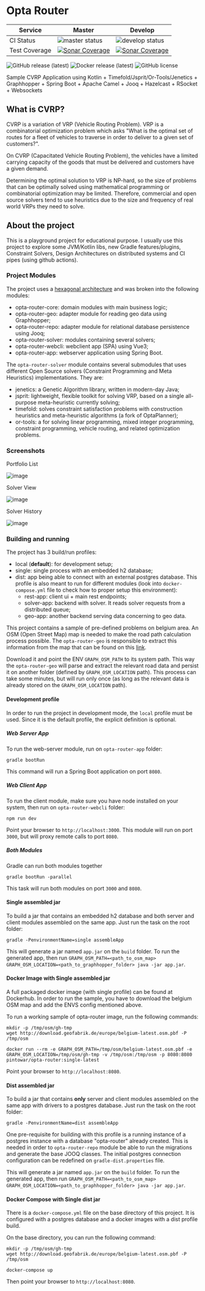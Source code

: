 # Opta Router

| Service       | Master                                                                                                                                                                      | Develop                                                                                                                                                                                             |
|---------------|-----------------------------------------------------------------------------------------------------------------------------------------------------------------------------|-----------------------------------------------------------------------------------------------------------------------------------------------------------------------------------------------------|
| CI Status     | ![master status](https://github.com/pintowar/opta-router/actions/workflows/master.yml/badge.svg?branch=master)                                                       | ![develop status](https://github.com/pintowar/opta-router/actions/workflows/develop.yml/badge.svg?branch=develop)                                                                               |
| Test Coverage | [![Sonar Coverage](https://sonarcloud.io/api/project_badges/measure?project=pintowar_opta-router&metric=coverage)](https://sonarcloud.io/dashboard?id=pintowar_opta-router) | [![Sonar Coverage](https://sonarcloud.io/api/project_badges/measure?project=pintowar_opta-router&metric=coverage&branch=develop)](https://sonarcloud.io/dashboard?id=pintowar_opta-router&branch=develop) |

![GitHub release (latest)](https://img.shields.io/github/v/release/pintowar/opta-router?logo=github)
![Docker release (latest)](https://img.shields.io/docker/v/pintowar/opta-router?sort=semver&logo=docker)
![GitHub license](https://img.shields.io/github/license/pintowar/opta-router)

Sample CVRP Application using Kotlin + Timefold/Jsprit/Or-Tools/Jenetics + Graphhopper + Spring Boot + Apache Camel + Jooq + Hazelcast + RSocket + Websockets

## What is CVRP?

CVRP is a variation of VRP (Vehicle Routing Problem). VRP is a combinatorial optimization problem which asks "What is the optimal set of routes for a fleet of vehicles to traverse in order to deliver to a given set of customers?".

On CVRP (Capacitated Vehicle Routing Problem), the vehicles have a limited carrying capacity of the goods that must be delivered and customers have a given demand.

Determining the optimal solution to VRP is NP-hard, so the size of problems that can be optimally solved using mathematical programming or combinatorial optimization may be limited. Therefore, commercial and open source solvers tend to use heuristics due to the size and frequency of real world VRPs they need to solve.

## About the project

This is a playground project for educational purpose. I usually use this project to explore some JVM/Kotlin libs, new Gradle features/plugins, Constraint Solvers, Design Architectures on distributed systems and CI pipes (using github actions).

### Project Modules

The project uses a [hexagonal architecture](https://jmgarridopaz.github.io/content/articles.html) and was broken into the following modules:

* opta-router-core: domain modules with main business logic;
* opta-router-geo: adapter module for reading geo data using Graphhopper;
* opta-router-repo: adapter module for relational database persistence using Jooq;
* opta-router-solver: modules containing several solvers;
* opta-router-webcli: webclient app (SPA) using Vue3;
* opta-router-app: webserver application using Spring Boot.

The `opta-router-solver` module contains several submodules that uses different Open Source solvers (Constraint Programming and Meta Heuristics) implementations. They are:

* jenetics: a Genetic Algorithm library, written in modern-day Java;
* jsprit: lightweight, flexible toolkit for solving VRP, based on a single all-purpose meta-heuristic currently solving;
* timefold: solves constraint satisfaction problems with construction heuristics and meta-heuristic algorithms (a fork of OptaPlanner);
* or-tools: a for solving linear programming, mixed integer programming, constraint programming, vehicle routing, and related optimization problems.

### Screenshots

Portfolio List

![image](https://github.com/pintowar/opta-router/assets/354264/6449a598-49d0-4faa-8cf4-4d9dbf37b75a)

Solver View

![image](https://github.com/pintowar/opta-router/assets/354264/12e9f924-cd4c-42fd-b9ad-404318bbc1f7)

Solver History

![image](https://github.com/pintowar/opta-router/assets/354264/ef81013b-122b-48d3-8493-a8d744f3249e)

### Building and running

The project has 3 build/run profiles:

* local (**default**): for development setup;
* single: single process with an embedded h2 database;
* dist: app being able to connect with an external postgres database. This profile is also meant to run for different modules (look into `docker-compose.yml` file to check how to proper setup this environment):
  * rest-app: client ui + main rest endpoints;
  * solver-app: backend with solver. It reads solver requests from a distributed queue;
  * geo-app: another backend serving data concerning to geo data.

This project contains a sample of pre-defined problems on belgium area. An OSM (Open Street Map) map is needed to make the road path calculation process possible. The `opta-router-geo` is responsible to extract this information from the map that can be found on this [link](http://download.geofabrik.de/europe/belgium-latest.osm.pbf).

Download it and point the ENV `GRAPH_OSM_PATH` to its system path. This way the `opta-router-geo` will parse and extract the relevant road data and persist it on another folder (defined by `GRAPH_OSM_LOCATION` path). This process can take some minutes, but will run only once (as long as the relevant data is already stored on the `GRAPH_OSM_LOCATION` path).

#### Development profile

In order to run the project in development mode, the `local` profile must be used. Since it is the default profile, the explicit definition is optional.

##### Web Server App

To run the web-server module, run on `opta-router-app` folder:

    gradle bootRun

This command will run a Spring Boot application on port `8080`.

##### Web Client App

To run the client module, make sure you have node installed on your system, then run on `opta-router-webcli` folder:

    npm run dev

Point your browser to `http://localhost:3000`. This module will run on port `3000`, but will proxy remote calls to port `8080`.

##### Both Modules

Gradle can run both modules together

    gradle bootRun -parallel

This task will run both modules on port `3000` and `8080`.

#### Single assembled jar

To build a jar that contains an embedded h2 database and both server and client modules assembled on the same app. Just run the task on the root folder:

    gradle -PenvironmentName=single assembleApp

This will generate a jar named `app.jar` on the `build` folder. To run the generated app, then run `GRAPH_OSM_PATH=<path_to_osm_map> GRAPH_OSM_LOCATION=<path_to_graphhopper_folder> java -jar app.jar`.

#### Docker Image with Single assembled jar

A full packaged docker image (with single profile) can be found at Dockerhub. In order to run the sample, you have to download the belgium OSM map and add the ENVS config mentioned above.

To run a working sample of opta-router image, run the following commands:

```shell
mkdir -p /tmp/osm/gh-tmp
wget http://download.geofabrik.de/europe/belgium-latest.osm.pbf -P /tmp/osm

docker run --rm -e GRAPH_OSM_PATH=/tmp/osm/belgium-latest.osm.pbf -e GRAPH_OSM_LOCATION=/tmp/osm/gh-tmp -v /tmp/osm:/tmp/osm -p 8080:8080 pintowar/opta-router:single-latest
```

Point your browser to `http://localhost:8080`.

#### Dist assembled jar

To build a jar that contains **only** server and client modules assembled on the same app with drivers to a postgres database. Just run the task on the root folder:

    gradle -PenvironmentName=dist assembleApp

One pre-requisite for building with this profile is a running instance of a postgres instance with a database "opta-router" already created. This is needed in order to `opta-router-repo` module be able to run the migrations and generate the base JOOQ classes. The initial postgres connection configuration can be redefined on `gradle-dist.properties` file.

This will generate a jar named `app.jar` on the `build` folder. To run the generated app, then run `GRAPH_OSM_PATH=<path_to_osm_map> GRAPH_OSM_LOCATION=<path_to_graphhopper_folder> java -jar app.jar`.

#### Docker Compose with Single dist jar

There is a `docker-compose.yml` file on the base directory of this project. It is configured with a postgres database and a docker images with a dist profile build.

On the base directory, you can run the following command:

```shell
mkdir -p /tmp/osm/gh-tmp
wget http://download.geofabrik.de/europe/belgium-latest.osm.pbf -P /tmp/osm

docker-compose up
```

Then point your browser to `http://localhost:8080`.
